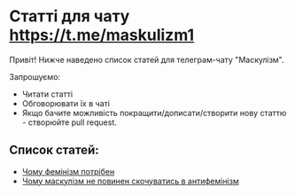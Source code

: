 # Статті для чату https://t.me/maskulizm1

Привіт! Нижче наведено список статей для телеграм-чату "Маскулізм".

Запрошуємо:
- Читати статті
- Обговорювати їх в чаті
- Якщо бачите можливість покращити/дописати/створити нову статтю - створюйте pull request.

## Список статей:

- [Чому фемінізм потрібен](why-feminism-is-needed/index.md)
- [Чому маскулізм не повинен скочуватись в антифемінізм](why-maskulizm-should-not-go-to-antifeminism/index.md)

